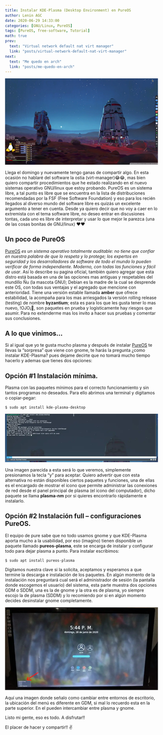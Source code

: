 ```yaml
---
title: Instalar KDE-Plasma (Desktop Environment) en PureOS
author: Lenin AGC
date: 2020-06-29 14:33:00
categories: [GNU/Linux, PureOS]
tags: [PureOS, free-software, Tutorial]
math: true
prev:
  text: "Virtual network default nat virt manager"
  link: "posts/virtual-network-default-nat-virt-manager"
next:
  text: "Me quedo en arch"
  link: "posts/me-quedo-en-arch"
---
```


![search program](/assets/img_posts/post4_img0.webp)

Llega el domingo y nuevamente tengo ganas de compartir algo. En esta ocasión no hablaré del software la ostia (virt-manager)😂😂, mas bien quiero compartir procedimientos que he estado realizando en el nuevo sistemas operativo GNU/linux que estoy probando. PureOS es un sistema libre, a tal punto es libre que se encuentra en la lista de distribuciones recomendadas por la FSF (Free Software Foundation) y eso para los recién llegados al diverso mundo del software libre es quizás un excelente argumento a tener en cuenta. Desde ya quiero decir que no voy a caer en lo extremista con el tema software libre, no deseo entrar en discusiones tontas, cada uno es libre de interpretar y usar lo que mejor le parezca (una de las cosas bonitas de GNU/linux) ❤️❤️

## Un poco de PureOS

[PureOS](https://pureos.net/) _es un sistema operativo totalmente auditable: no tiene que confiar en nuestra palabra de que lo respeta y lo protege; los expertos en seguridad y los desarrolladores de software de todo el mundo lo pueden verificar de forma independiente. Moderno, con todas las funciones y fácil de usar_. Así lo describe su pagina oficial, también quiero agregar que esta distro está basada en una de las opciones mas antiguas y respetables del mundillo Ñu (la mascota GNU); Debian es la madre de la cual se desprende este OS, con todas sus ventajas y el agregado que mencione con anterioridad. Tiene una versión estable llamada **amber** que ofrece estabilidad, la acompaña para los mas arriesgados la versión rolling release (testing) de nombre **byzantium**; esta es para los que les gusta tener lo mas nuevo, !OJO¡👀, son paquetes en prueba y logísticamente hay riesgos que asumir. Para no extenderme mas los invito a hacer sus pruebas y comentar sus conclusiones.

## A lo que vinimos…

Si al igual que yo te gusta mucho plasma y después de instalar [PureOS](https://pureos.net/) te llevas la “sorpresa” que viene con gnome, te harás la pregunta ¿como instalar KDE-Plasma? pues dejame decirte que no tomará mucho tiempo hacerlo y ademas que tienes dos opciones:

## Opción #1 Instalación mínima.

Plasma con las paquetes mínimos para el correcto funcionamiento y sin tantos programas no deseados. Para ello abrimos una terminal y digitamos o copiar-pegar:

```
$ sudo apt install kde-plasma-desktop
```

![search program](/assets/img_posts/post4_img1.webp)

Una imagen parecida a esta será lo que veremos, simplemente presionamos la tecla “y” para aceptar. Quiero advertir que con esta alternativa no están disponibles ciertos paquetes y funciones, una de ellas es el encargado de mostrar el icono que permite administrar las conexiones de red desde el panel principal de plasma (el icono del computador), dicho paquete se llama **plasma-nm** por si quieres encontrarlo rápidamente e instalarlo.

## Opción #2 Instalación full – configuraciones PureOS.

El equipo de pure sabe que no todo usamos gnome y que KDE-Plasma aporta mucho a la usabilidad, por eso (imagino) tienen disponible un paquete llamado **pureos-plasma**, este se encarga de instalar y configurar todo para dejar plasma a punto. Para instalar escribimos:

```
$ sudo apt install pureos-plasma
```

Digitamos nuestra clave si la solicita, aceptamos y esperamos a que termine la descarga e instalación de los paquetes. En algún momento de la instalación nos preguntará cual será el administrador de sesión (la pantalla donde escogemos el usuario) del sistema, esta parte muestra dos opciones GDM o SDDM, una es la de gnome y la otra es de plasma, yo siempre escojo la de plasma (SDDM) y lo recomiendo por si en algún momento decides desinstalar gnome completamente.

![search program](/assets/img_posts/post4_img2.webp)

Aquí una imagen donde señalo como cambiar entre entornos de escritorio, la ubicación del menú es diferente en GDM, si mal lo recuerdo esta en la parte superior. En el pueden intercambiar entre plasma y gnome.

Listo mi gente, eso es todo. A disfrutar!!

El placer de hacer y compartir!! ✌️

